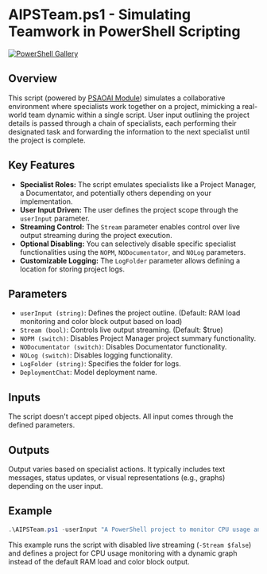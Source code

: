 # AIPSTeam.ps1 - Simulating Teamwork in PowerShell Scripting

[![PowerShell Gallery](https://img.shields.io/powershellgallery/dt/AIPSTeam)](https://www.powershellgallery.com/packages/AIPSTeam)

## Overview

This script (powered by [PSAOAI Module](https://github.com/voytas75/AzureOpenAI-PowerShell/tree/master/PSAOAI)) simulates a collaborative environment where specialists work together on a project, mimicking a real-world team dynamic within a single script. User input outlining the project details is passed through a chain of specialists, each performing their designated task and forwarding the information to the next specialist until the project is complete.

## Key Features

* **Specialist Roles:** The script emulates specialists like a Project Manager, a Documentator, and potentially others depending on your implementation.
* **User Input Driven:** The user defines the project scope through the `userInput` parameter.
* **Streaming Control:** The `Stream` parameter enables control over live output streaming during the project execution.
* **Optional Disabling:** You can selectively disable specific specialist functionalities using the `NOPM`, `NODocumentator`, and `NOLog` parameters.
* **Customizable Logging:** The `LogFolder` parameter allows defining a location for storing project logs.

## Parameters

* `userInput (string)`: Defines the project outline. (Default: RAM load monitoring and color block output based on load)
* `Stream (bool)`: Controls live output streaming. (Default: $true)
* `NOPM (switch)`: Disables Project Manager project summary functionality.
* `NODocumentator (switch)`: Disables Documentator functionality.
* `NOLog (switch)`: Disables logging functionality.
* `LogFolder (string)`: Specifies the folder for logs.
* `DeploymentChat`: Model deployment name.

## Inputs

The script doesn't accept piped objects. All input comes through the defined parameters.

## Outputs

Output varies based on specialist actions. It typically includes text messages, status updates, or visual representations (e.g., graphs) depending on the user input.

## Example

```powershell
.\AIPSTeam.ps1 -userInput "A PowerShell project to monitor CPU usage and display dynamic graph." -Stream $false -DeploymentChat "GPT-4"
```

This example runs the script with disabled live streaming (`-Stream $false`) and defines a project for CPU usage monitoring with a dynamic graph instead of the default RAM load and color block output.

